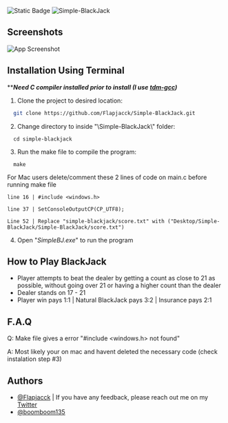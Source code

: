 ![Static Badge](https://img.shields.io/badge/License-MIT-green)
![Simple-BlackJack](https://socialify.git.ci/Flapjacck/Simple-BlackJack/image?description=1&descriptionEditable=Game%20of%20Blackjack%20made%20in%20the%20C%20programming%20language.%20Created%20to%20deepen%20my%20understanding%20of%20the%20C%20language%20and%20git.&language=1&name=1&pattern=Plus&stargazers=1&theme=Dark)



## Screenshots

![App Screenshot](https://i.imgur.com/jHoLb1J.png)


## Installation Using Terminal

*****Need C compiler installed prior to install (I use [tdm-gcc](https://jmeubank.github.io/tdm-gcc/))***

1. Clone the project to desired location:
```bash
  git clone https://github.com/Flapjacck/Simple-BlackJack.git
```

2. Change directory to inside "\Simple-BlackJack\\" folder:
```
  cd simple-blackjack
```

3. Run the make file to compile the program:
```
  make
```
For Mac users delete/comment these 2 lines of code on main.c before running make file
```
line 16 | #include <windows.h>
```
```
line 37 | SetConsoleOutputCP(CP_UTF8);
```
```
Line 52 | Replace "simple-blackjack/score.txt" with ("Desktop/Simple-BlackJack/Simple-BlackJack/score.txt")
```
4. Open "*SimpleBJ.exe*" to run the program

## How to Play BlackJack

- Player attempts to beat the dealer by getting a count as close to 21 as possible, without going over 21 or having a higher count than the dealer
- Dealer stands on 17 - 21
- Player win pays 1:1 | Natural BlackJack pays 3:2 | Insurance pays 2:1

## F.A.Q

Q: Make file gives a error "#include <windows.h> not found"

A: Most likely your on mac and havent deleted the necessary code (check instalation step #3)

   
## Authors

- [@Flapjacck](https://www.github.com/Flapjacck) | If you have any feedback, please reach out me on my [Twitter](https://x.com/SpennGK)
- [@boomboom135](https://www.github.com/boomboom135)
